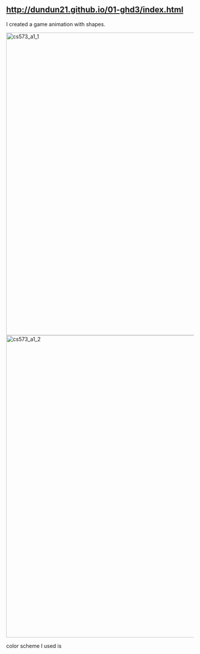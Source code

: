 http://dundun21.github.io/01-ghd3/index.html
---


I created a game animation with shapes.


<img width="813" alt="cs573_a1_1" src="https://user-images.githubusercontent.com/46504245/51222678-ca8c3900-190c-11e9-97b3-ca0b88ad2ee9.png">
<img width="812" alt="cs573_a1_2" src="https://user-images.githubusercontent.com/46504245/51222682-cd872980-190c-11e9-8237-6e0423d20eed.png">


color scheme I used is 





